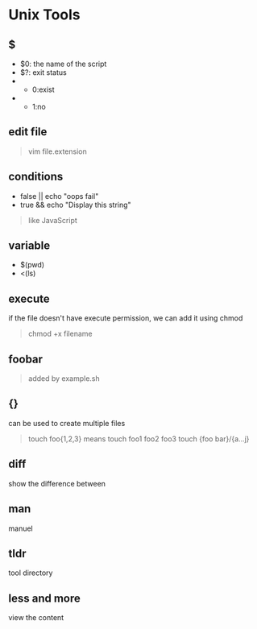 # Unix Tools

## $
- $0: the name of the script
- $?: exit status
- + 0:exist
- + 1:no

## edit file

> vim file.extension

## conditions
- false || echo "oops fail"
- true && echo "Display this string"

> like JavaScript

## variable
- $(pwd)
- <(ls)

## execute
if the file doesn't have execute permission, we can add it using chmod

> chmod +x filename


## foobar

> added by example.sh

## {}
can be used to create multiple files



> touch foo{1,2,3} means touch foo1 foo2 foo3
> touch {foo bar}/{a...j}

## diff
show the difference between

## man
manuel

## tldr
tool directory

## less and more
view the content